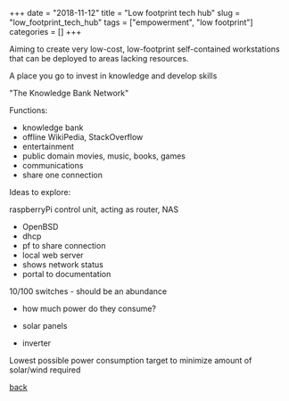 +++
date = "2018-11-12"
title = "Low footprint tech hub"
slug = "low_footprint_tech_hub"
tags = ["empowerment", "low footprint"]
categories = []
+++

Aiming to create very low-cost, low-footprint self-contained workstations that can be deployed to areas lacking resources.

A place you go to invest in knowledge and develop skills

"The Knowledge Bank Network"



Functions:


 - knowledge bank
  - offline WikiPedia, StackOverflow
 - entertainment
  - public domain movies, music, books, games
 - communications
  - share one connection

Ideas to explore:

raspberryPi control unit, acting as router, NAS
 - OpenBSD
 - dhcp
 - pf to share connection
 - local web server
  - shows network status
  - portal to documentation


10/100 switches - should be an abundance
 - how much power do they consume?

 - solar panels
 - inverter

Lowest possible power consumption target to minimize amount of solar/wind required











[back](/)
